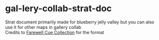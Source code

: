 # gal-lery-collab-strat-doc
Strat document primarily made for blueberry jelly valley but you can also use it for other maps in gallery collab \
Credits to [Farewell Cue Collection](<https://github.com/Tiyo98/farewell-cue-collection>) for the format
